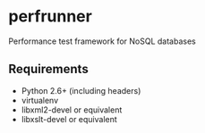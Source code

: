 perfrunner
==========

Performance test framework for NoSQL databases

Requirements
------------

* Python 2.6+ (including headers)
* virtualenv
* libxml2-devel or equivalent
* libxslt-devel or equivalent

